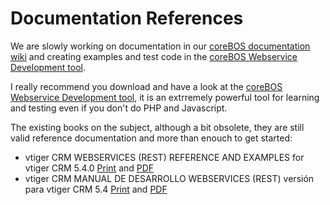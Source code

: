 Documentation References
=======

We are slowly working on documentation in our [coreBOS documentation wiki](http://corebos.org/documentation/doku.php?id=en:devel:corebosws) and creating examples and test code in the [coreBOS Webservice Development tool](https://github.com/tsolucio/coreBOSwsDevelopment).

I really recommend you download and have a look at the [coreBOS Webservice Development tool](https://github.com/tsolucio/coreBOSwsDevelopment), it is an extrremely powerful tool for learning and testing even if you don't do PHP and Javascript.

The existing books on the subject, although a bit obsolete, they are still valid reference documentation and more than enouch to get started:

* vtiger CRM WEBSERVICES (REST) REFERENCE AND EXAMPLES for vtiger CRM 5.4.0 [Print](http://www.lulu.com/shop/joe-bordes-jpl-tsolucio/vtiger-crm-webservices-rest-reference-and-examples-for-vtiger-crm-540/paperback/product-20453272.html) and [PDF](http://www.lulu.com/shop/joe-bordes-jpl-tsolucio/vtiger-crm-webservices-rest-reference-and-examples-for-vtiger-crm-540/ebook/product-20637757.html)
* vtiger CRM MANUAL DE DESARROLLO WEBSERVICES (REST) versión para vtiger CRM 5.4  [Print](http://www.lulu.com/shop/joe-bordes-jpl-tsolucio/vtiger-crm-manual-de-desarrollo-webservices-rest-versi%C3%B3n-para-vtiger-crm-54/paperback/product-20407172.html) and [PDF](http://www.lulu.com/shop/joe-bordes-jpl-tsolucio/vtiger-crm-manual-de-desarrollo-webservices-rest-versi%C3%B3n-para-vtiger-crm-54/ebook/product-20637811.html)
